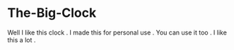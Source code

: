 # The-Big-Clock
Well I like this clock . I made this for personal use . You can use it too . I like this a lot .

